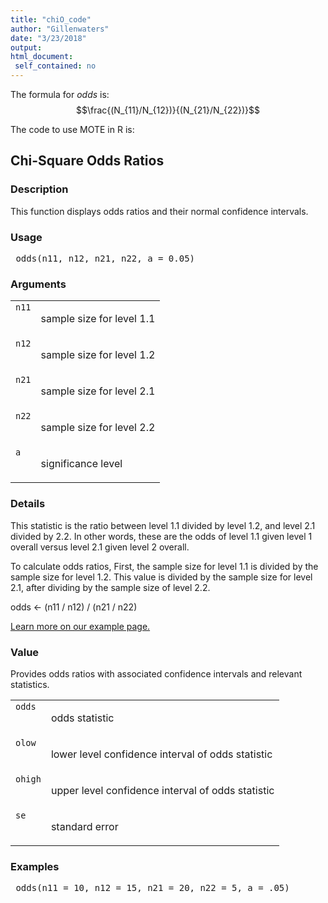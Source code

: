 ```yaml
---
title: "chiO_code"
author: "Gillenwaters"
date: "3/23/2018"
output: 
html_document:
 self_contained: no
---
```

The formula for *odds* is: $$\frac{(N_{11}/N_{12})}{(N_{21}/N_{22})}$$

The code to use MOTE in R is: 
 

 
<h2>Chi-Square Odds Ratios</h2>  <h3>Description</h3>  <p>This function displays odds ratios and their normal confidence intervals. </p>   <h3>Usage</h3>  <pre> odds(n11, n12, n21, n22, a = 0.05) </pre>   <h3>Arguments</h3>  <table summary="R argblock"> <tr valign="top"><td><code>n11</code></td> <td> <p>sample size for level 1.1</p> </td></tr> <tr valign="top"><td><code>n12</code></td> <td> <p>sample size for level 1.2</p> </td></tr> <tr valign="top"><td><code>n21</code></td> <td> <p>sample size for level 2.1</p> </td></tr> <tr valign="top"><td><code>n22</code></td> <td> <p>sample size for level 2.2</p> </td></tr> <tr valign="top"><td><code>a</code></td> <td> <p>significance level</p> </td></tr> </table>   <h3>Details</h3>  <p>This statistic is the ratio between level 1.1 divided by level 1.2, and level 2.1 divided by 2.2. In other words, these are the odds of level 1.1 given level 1 overall versus level 2.1 given level 2 overall. </p> <p>To calculate odds ratios, First, the sample size for level 1.1 is divided by the sample size for level 1.2. This value is divided by the sample size for level 2.1, after dividing by the sample size of level 2.2. </p> <p>odds &lt;- (n11 / n12) / (n21 / n22) </p> <p><a href="https://www.aggieerin.com/shiny-server/tests/chio.html">Learn more on our example page.</a> </p>   <h3>Value</h3>  <p>Provides odds ratios with associated confidence intervals and relevant statistics. </p> <table summary="R valueblock"> <tr valign="top"><td><code>odds</code></td> <td> <p>odds statistic</p> </td></tr> <tr valign="top"><td><code>olow</code></td> <td> <p>lower level confidence interval of odds statistic</p> </td></tr> <tr valign="top"><td><code>ohigh</code></td> <td> <p>upper level confidence interval of odds statistic</p> </td></tr> <tr valign="top"><td><code>se</code></td> <td> <p>standard error</p> </td></tr> </table>   <h3>Examples</h3>  <pre> odds(n11 = 10, n12 = 15, n21 = 20, n22 = 5, a = .05) </pre>   </body></html> 

